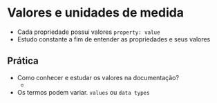 # Valores e unidades de medida

* Cada propriedade possui valores `property: value`
* Estudo constante a fim de entender as propriedades e seus valores

## Prática

* Como conhecer e estudar os valores na documentação?
    * <color> <lenght>
* Os termos podem variar. `values` ou `data types`